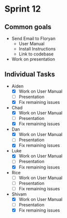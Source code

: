 # Sprint 12

## Common goals

- Send Email to Floryan
  - User Manual
  - Install Instructions
  - Link to codebase
- Work on presentation

## Individual Tasks

- Aiden
  - [x] Work on User Manual
  - [ ] Presentation
  - [x] Fix remaining issues

- Chad
  - [x] Work on User Manual
  - [ ] Presentation
  - [x] Fix remaining issues
- Dan
  - [x] Work on User Manual
  - [ ] Presentation
  - [x] Fix remaining issues
- Luke
  - [x] Work on User Manual
  - [ ] Presentation
  - [x] Fix remaining issues
- Rice
  - [ ] Work on User Manual
  - [ ] Presentation
  - [ ] Fix remaining issues
- Shivam
  - [x] Work on User Manual
  - [ ] Presentation
  - [x] Fix remaining issues
